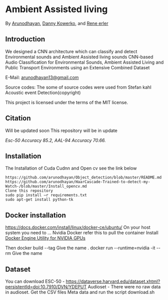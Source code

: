 # Ambient Assisted living
By [Arunodhayan](https://www.linkedin.com/in/arunodhayan-sampath-56277798/), [Danny Kowerko](https://www.tu-chemnitz.de/informatik/mc/staff.php.en), and [Rene erler](https://www.tu-chemnitz.de/informatik/mc/staff.php.en)

## Introduction
We designed a CNN architecture which can classify and detect Environmental sounds and Ambient Assisted living sounds
CNN-based Audio Classification for Environmental Sounds, Ambient
Assisted Living and Public Transport Environments using an Extensive
Combined Dataset

E-Mail: arunodhayan13@gmail.com

Source codes: The some of source codes were used from Stefan kahl Acoustic event Detection(copyright)

This project is licensed under the terms of the MIT license.

## Citation

Will be updated soon
This repository will be in update 



<i>Esc-50 Accuracy 85.2, AAL-94 Accuracy 70.66.</i>

## Installation
The Installation of Cuda Cudnn and Open cv see the link below
```
https://github.com/arunodhayan/Object_detection/blob/master/README.md
https://github.com/arunodhayan/HaarCascade-Trained-to-detect-my-Watch-/blob/master/Install_opencv.md
Clone this repository 
sudo pip install –r requirements.txt
sudo apt-get install python-tk
```

## Docker installation 

https://docs.docker.com/install/linux/docker-ce/ubuntu/
On your host system you need to ... Nvidia Docker refer this to pull the container
Install [Docker Engine Utility for NVIDIA GPUs](https://github.com/NVIDIA/nvidia-docker)

Then
 docker build --tag Give the name .
 docker run  --runtime=nvidia -it --rm Give the name
## Dataset
You can download 
ESC-50 - https://dataverse.harvard.edu/dataset.xhtml?persistentId=doi:10.7910/DVN/YDEPUT
Audioset - There were no raw data in audioset. Get the CSV files Meta data and run the script download.sh


```





